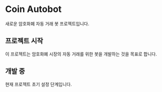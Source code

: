 # Coin Autobot

새로운 암호화폐 자동 거래 봇 프로젝트입니다.

## 프로젝트 시작

이 프로젝트는 암호화폐 시장의 자동 거래를 위한 봇을 개발하는 것을 목표로 합니다.

## 개발 중

현재 프로젝트 초기 설정 단계입니다.
